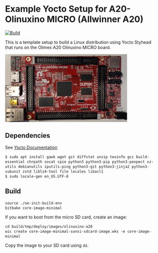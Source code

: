 # Example Yocto Setup for A20-Olinuxino MICRO (Allwinner A20)
[![Build](https://github.com/stgloorious/allwinner-yocto-dev/actions/workflows/build.yml/badge.svg)](https://github.com/stgloorious/allwinner-yocto-dev/actions/workflows/build.yml)

This is a template setup to build a Linux distribution using Yocto Styhead
that runs on the Olimex A20 Olinuxino MICRO board.

![Picture of A20 Olinuxino MICRO](docs/olinuxino.jpg)

## Dependencies
See [Yocto Documentation](https://docs.yoctoproject.org/ref-manual/system-requirements.html)
~~~
$ sudo apt install gawk wget git diffstat unzip texinfo gcc build-essential chrpath socat cpio python3 python3-pip python3-pexpect xz-utils debianutils iputils-ping python3-git python3-jinja2 python3-subunit zstd liblz4-tool file locales libacl1
$ sudo locale-gen en_US.UTF-8
~~~

## Build
~~~
source ./oe-init-build-env
bitbake core-image-minimal
~~~
If you want to boot from the micro SD card, create an image:
~~~
cd build/tmp/deploy/images/olinuxino-a20
wic create core-image-minimal-sunxi-sdcard-image.wks -e core-image-minimal
~~~
Copy the image to your SD card using `dd`.
